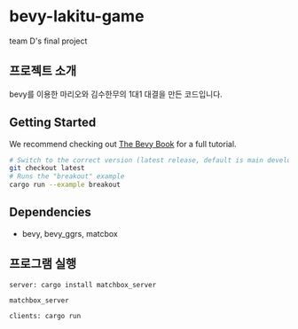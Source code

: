 # bevy-lakitu-game
team D's final project

## 프로젝트 소개
bevy를 이용한 마리오와 김수한무의 1대1 대결을 만든 코드입니다.


## Getting Started

We recommend checking out [The Bevy Book](https://bevyengine.org/learn/book/introduction) for a full tutorial.

```sh
# Switch to the correct version (latest release, default is main development branch)
git checkout latest
# Runs the "breakout" example
cargo run --example breakout
```


## Dependencies
+ bevy, bevy_ggrs, matcbox


## 프로그램 실행
``` 
server: cargo install matchbox_server
          
matchbox_server
```          

``` 
clients: cargo run
``` 
